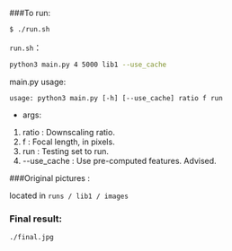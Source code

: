 ###To run:

```bash
$ ./run.sh
```

`run.sh`：

```bash
python3 main.py 4 5000 lib1 --use_cache
```

main.py usage:

`usage: python3 main.py [-h] [--use_cache] ratio f run`

-  args:
  1. ratio : Downscaling ratio. 
  2. f : Focal length, in pixels.
  3. run : Testing set to run.
  4. --use_cache : Use pre-computed features. Advised.

###Original pictures :

located in `runs / lib1 / images`

### Final result:

`./final.jpg`

